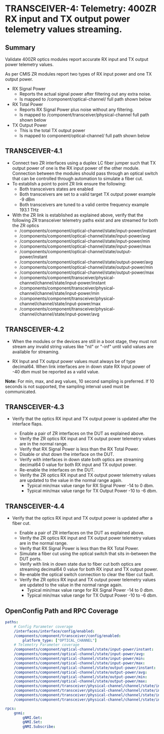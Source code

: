 # TRANSCEIVER-4: Telemetry: 400ZR RX input and TX output power telemetry values streaming. 

## Summary

Validate 400ZR optics modules report accurate RX input and TX output power
telemetry values.

As per CMIS ZR modules report two types of RX input power and one TX output
power.
* RX Signal Power
  * Reports the actual signal power after filtering out any extra noise.
  * Is mapped to /component/optical-channel/ full path shown below
* RX Total Power
  * Reports RX Signal Power plus noise without any filtering.
  * Is mapped to /component/transceiver/physical-channel full path shown below
* TX Output Power
  * This is the total TX output power
  * Is mapped to component/optical-channel/ full path shown below


## TRANSCEIVER-4.1

*   Connect two ZR interfaces using a duplex LC fiber jumper such that TX
    output power of one is the RX input power of the other module. Connection
    between the modules should pass through an optical switch that can be
    controlled through automation to simulate a fiber cut.  
*   To establish a point to point ZR link ensure the following:
      * Both transceivers states are enabled
      * Both transceivers are set to a valid target TX output power
        example -9 dBm
      * Both transceivers are tuned to a valid centre frequency
        example 193.1 THz
*   With the ZR link is established as explained above, verify that the
    following ZR transceiver telemetry paths exist and are streamed for both
    the ZR optics
    *   /components/component/optical-channel/state/input-power/instant
    *   /components/component/optical-channel/state/input-power/avg
    *   /components/component/optical-channel/state/input-power/min
    *   /components/component/optical-channel/state/input-power/max
    *   /components/component/optical-channel/state/output-power/instant
    *   /components/component/optical-channel/state/output-power/avg
    *   /components/component/optical-channel/state/output-power/min
    *   /components/component/optical-channel/state/output-power/max
    *   /components/component/transceiver/physical-channel/channel/state/input-power/instant
    *   /components/component/transceiver/physical-channel/channel/state/input-power/min
    *   /components/component/transceiver/physical-channel/channel/state/input-power/max
    *   /components/component/transceiver/physical-channel/channel/state/input-power/avg

## TRANSCEIVER-4.2

*   When the modules or the devices are still in a boot stage, they must not
    stream any invalid string values like "nil" or "-inf" until valid values
    are available for streaming.

*   RX Input and TX output power values must always be of type decimal64.
    When link interfaces are in down state RX Input power of -40 dbm must be
    reported as a valid value.

**Note:** For min, max, and avg values, 10 second sampling is preferred. If 
          10 seconds is not supported, the sampling interval used must be
          communicated.

## TRANSCEIVER-4.3

*   Verify that the optics RX input and TX output power is updated after the
    interface flaps.

    *   Enable a pair of ZR interfaces on the DUT as explained above.
    *   Verify the ZR optics RX input and TX output power telemetry values are
        in the normal range.
    *   Verify that RX Signal Power is less than the RX Total Power.
    *   Disable or shut down the interface on the DUT.
    *   Verify with interfaces in down state both optics are streaming decimal64 0
        value for both RX input and TX output power.
    *   Re-enable the interfaces on the DUT.
    *   Verify the ZR optics RX input and TX output power telemetry values are
        updated to the value in the normal range again.
        * Typical min/max value range for RX Signal Power -14 to 0 dbm.
        * Typical min/max value range for TX Output Power -10 to -6 dbm.

## TRANSCEIVER-4.4

*   Verify that the optics RX input and TX output power is updated after a
    fiber cut.

    *   Enable a pair of ZR interfaces on the DUT as explained above.
    *   Verify the ZR optics RX input and TX output power telemetry values are
        in the normal range.
    *   Verify that RX Signal Power is less than the RX Total Power.
    *   Simulate a fiber cut using the optical switch that sits in-between the
        DUT ports.
    *   Verify with link in down state due to fiber cut both optics are streaming
        decimal64 0 value for both RX input and TX output power.
    *   Re-enable the optical switch connection to clear the fiber cut fault.
    *   Verify the ZR optics RX input and TX output power telemetry values are
        updated to the value in the normal range again.
        * Typical min/max value range for RX Signal Power -14 to 0 dbm.
        * Typical min/max value range for TX Output Power -10 to -6 dbm.

## OpenConfig Path and RPC Coverage

```yaml
paths:
    # Config Parameter coverage
    /interfaces/interface/config/enabled:
    /components/component/transceiver/config/enabled:
        platform_type: ["OPTICAL_CHANNEL"]
    # Telemetry Parameter coverage
    /components/component/optical-channel/state/input-power/instant:
    /components/component/optical-channel/state/input-power/avg:
    /components/component/optical-channel/state/input-power/min:
    /components/component/optical-channel/state/input-power/max:
    /components/component/optical-channel/state/output-power/instant:
    /components/component/optical-channel/state/output-power/avg:
    /components/component/optical-channel/state/output-power/min:
    /components/component/optical-channel/state/output-power/max:
    /components/component/transceiver/physical-channel/channel/state/input-power/instant:
    /components/component/transceiver/physical-channel/channel/state/input-power/min:
    /components/component/transceiver/physical-channel/channel/state/input-power/max:
    /components/component/transceiver/physical-channel/channel/state/input-power/avg:

rpcs:
    gnmi:
        gNMI.Get:
        gNMI.Set:
        gNMI.Subscribe:
```
